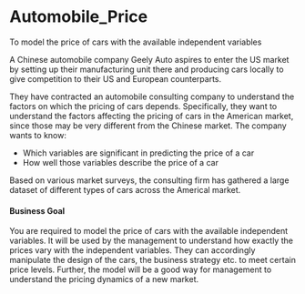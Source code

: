 # Automobile_Price
To model the price of cars with the available independent variables

A Chinese automobile company Geely Auto aspires to enter the US market by setting up their manufacturing unit there and producing cars locally to give competition to their US and European counterparts. 

They have contracted an automobile consulting company to understand the factors on which the pricing of cars depends. Specifically, they want to understand the factors affecting the pricing of cars in the American market, since those may be very different from the Chinese market. The company wants to know:

- Which variables are significant in predicting the price of a car
- How well those variables describe the price of a car

Based on various market surveys, the consulting firm has gathered a large dataset of different types of cars across the Americal market. 

#### Business Goal 
You are required to model the price of cars with the available independent variables. It will be used by the management to understand how exactly the prices vary with the independent variables. They can accordingly manipulate the design of the cars, the business strategy etc. to meet certain price levels. Further, the model will be a good way for management to understand the pricing dynamics of a new market. 
